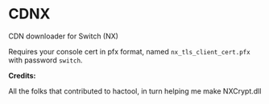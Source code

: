 # CDNX
CDN downloader for Switch (NX)


Requires your console cert in pfx format, named `nx_tls_client_cert.pfx` with password `switch`. 

**Credits:**
 
 All the folks that contributed to hactool, in turn helping me make NXCrypt.dll